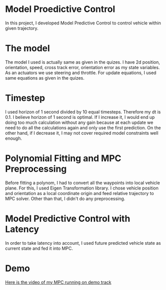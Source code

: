 # Model Proedictive Control
In this project, I developed Model Predictive Control to control vehicle within given trajectory.

# The model

The model I used is actually same as given in the quizes. I have 2d position, orientation, speed, cross track error, orientation error as my state variables. As an actuators we use steering and throttle. For update equations, I used same equations as given in the quizes.

# Timestep
I used horizon of 1 second divided by 10 equal timesteps. Therefore my dt is 0.1. I believe horizon of 1 second is optimal. If I increase it, I would end up doing too much calculation without any gain because at each update we need to do all the calculations again and only use the first prediction. On the other hand, if I decrease it, I may not cover required model constraints well enough.

# Polynomial Fitting and MPC Preprocessing
Before fitting a polynom, I had to convert all the waypoints into local vehicle plane. For this, I used Eigen Transformation library. I chose vehicle position and orientation as a local coordinate origin and feed relative trajectory to MPC solver. Other than that, I didn't do any preprocessing. 

# Model Predictive Control with Latency
In order to take latency into account, I used future predicted vehicle state as current state and fed it into MPC.

# Demo
[Here is the video of my MPC running on demo track](https://youtu.be/L0XZNJsVSGY)

